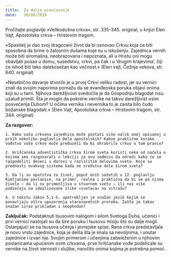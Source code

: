 ```yaml
---
title:  Za dalje proučavanje
date:   30/08/2019
---
```


Pročitajte poglavlje »Velikodušna crkva«, str. 335-345. original, u knjizi Elen Vajt, Apostolska crkva – Hristovim tragom.

»Spasitelj je dao svoj dragoceni život da bi osnovao Crkvu koja će biti sposobna da brine o žalosnim dušama koje su u iskušenju. Zajednica vernih može biti siromašna, neobrazovana i nepoznata, ali u Hristu oni mogu obavljati posao u domu, susedstvu, crkvi, pa čak i u ’drugim krajevima’, čiji će ishod biti tako dalekosežan kao večnost.« (Elen vajt, Čežnja vekova, str. 640. original)

»Nesebično davanje stvorilo je u prvoj Crkvi veliku radost, jer su vernici znali da svojim naporima pomažu da se evanđeoska poruka objavi onima koji su u tami. Njihova darežljivost svedočila je da Gospodnju blagodat nisu uzalud primili. Šta je moglo da pokrene vernike na takvu darežljivist osim posvećenja Duhom? U očima ver­nika i nevernika to je zaista bilo čudo božanske blagodati.« (Elen Vajt, Apostolska crkva – Hristovim tragom, str. 344. original)

**Za razgovor:**

`1. Kako vaša crkvena zajednica može postati više nalik onoj opisanoj u prvih nekoliko poglavlja Dela apostolskih? Kakve praktične korake vođstvo vaše crkve može preduzeti da bi ohrabrilo crkvu u tom pravcu?`

`2. Hrišćanska adventistička crkva širom sveta koristi neka od načela o kojima smo razgovarali u lekciji za ovu sedmicu da odredi kako će se raspodeliti deseci i darovi u različitim delovima sveta. Koje su prednosti ovakvog sistema kada se sredstva dele širom sveta?`

`3. Da li su uputstva za život, poput onih sažetih u 12. poglavlju Rimljanima poslanice, na primer, realna i praktična da bi se po njima živelo – da li su primenljiva u stvarnom svetu – ili nas više podsećaju na idealizovane slike »svetaca« na vitražu?`

`4. U tekstu Jakov 5,1-5. upotrebljen je snažan jezik kojim se ponavljaju oštra upozorenja starozavetnih proroka. Zašto je takav snažan izraz prikladan i neophodan?`

**Zaključak:** Podstaknuti Isusovim nalogom i silom Svetoga Duha, učenici i prvi vernici nastojali su da šire poruku i Isusovu misiju što su dalje mogli. Oslanjajući se na Isusova učenja i jevrejske spise, Rana crkva predstavljala je novu vrstu zajednice, koja je delila šta je imala sa nevoljnima, i unutar zajednice i izvan nje. Svojim primerom i učenjima zabeleženim u njihovim poslanicama upućenim ovim crkvama, prve hrišćanske vođe podsticale su vernike na život vernosti i službe, naročito onima kojima je potrebna pomoć.  
